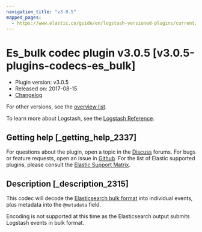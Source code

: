 ```yaml
---
navigation_title: "v3.0.5"
mapped_pages:
  - https://www.elastic.co/guide/en/logstash-versioned-plugins/current/v3.0.5-plugins-codecs-es_bulk.html
---
```


# Es_bulk codec plugin v3.0.5 [v3.0.5-plugins-codecs-es_bulk]

* Plugin version: v3.0.5
* Released on: 2017-08-15
* [Changelog](https://github.com/logstash-plugins/logstash-codec-es_bulk/blob/v3.0.5/CHANGELOG.md)

For other versions, see the [overview list](codec-es_bulk-index.md).

To learn more about Logstash, see the [Logstash Reference](https://www.elastic.co/guide/en/logstash/current/index.html).

## Getting help [_getting_help_2337]

For questions about the plugin, open a topic in the [Discuss](http://discuss.elastic.co) forums. For bugs or feature requests, open an issue in [Github](https://github.com/logstash-plugins/logstash-codec-es_bulk). For the list of Elastic supported plugins, please consult the [Elastic Support Matrix](https://www.elastic.co/support/matrix#matrix_logstash_plugins).

## Description [_description_2315]

This codec will decode the [Elasticsearch bulk format](http://www.elasticsearch.org/guide/en/elasticsearch/reference/current/docs-bulk.html) into individual events, plus metadata into the `@metadata` field.

Encoding is not supported at this time as the Elasticsearch output submits Logstash events in bulk format.
